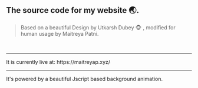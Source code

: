 ## The source code for my website :earth_asia:.
> Based on a beautiful Design by Utkarsh Dubey :monkey_face: , modified for human usage by Maitreya Patni.
<br>
<hr>
It is currently live at: https://maitreyap.xyz/
<hr>
It's powered by a beautiful Jscript based background animation.